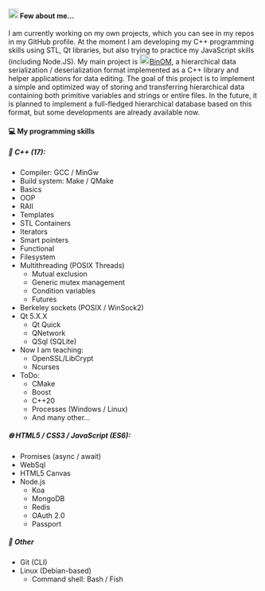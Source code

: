 #### <img src="https://avatars.githubusercontent.com/u/46775300?s=460&u=ae361bd4209da1cb9305bde21b81edd2b60f7a24&v=4" height="20px"> Few about me...
I am currently working on my own projects, which you can see in my repos in my GitHub profile.
At the moment I am developing my C++ programming skills using STL, Qt libraries, but also trying
to practice my JavaScript skills (including Node.JS). My main project is [<img src="https://raw.githubusercontent.com/gbytegear/BinOM/page/src/img/BinOM.ico" height="20px">BinOM](https://github.com/gbytegear/BinOM),
a hierarchical data serialization / deserialization format implemented as a C++ library and helper
applications for data editing. The goal of this project is to implement a simple and optimized way
of storing and transferring hierarchical data containing both primitive variables and strings or
entire files. In the future, it is planned to implement a full-fledged hierarchical database based
on this format, but some developments are already available now. 

#### 💻 My programming skills
##### 🤖 C++ (17):
  * Compiler: GCC / MinGw
  * Build system: Make / QMake
  * Basics
  * OOP
  * RAII
  * Templates
  * STL Containers
  * Iterators
  * Smart pointers
  * Functional
  * Filesystem
  * Multithreading (POSIX Threads)
    * Mutual exclusion
    * Generic mutex management
    * Condition variables
    * Futures
  * Berkeley sockets (POSIX / WinSock2)
  * Qt 5.X.X
    * Qt Quick
    * QNetwork
    * QSql (SQLite)
* Now I am teaching:
  * OpenSSL/LibCrypt
  * Ncurses
* ToDo:
  * CMake
  * Boost
  * C++20
  * Processes (Windows / Linux)
  * And many other...
##### 🌐 HTML5 / CSS3 / JavaScript (ES6):
  * Promises (async / await)
  * WebSql
  * HTML5 Canvas
  * Node.js
    * Koa
    * MongoDB
    * Redis
    * OAuth 2.0
    * Passport
##### 🐧 Other
  * Git (CLI)
  * Linux (Debian-based)
    * Command shell: Bash / Fish
